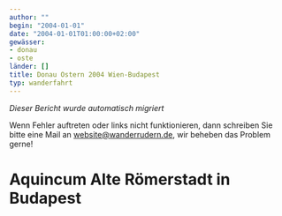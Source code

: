 ```yaml
---
author: ""
begin: "2004-01-01"
date: "2004-01-01T01:00:00+02:00"
gewässer:
- donau
- oste
länder: []
title: Donau Ostern 2004 Wien-Budapest
typ: wanderfahrt
---
```



*Dieser Bericht wurde automatisch migriert*

Wenn Fehler auftreten oder links nicht funktionieren, dann schreiben Sie bitte eine Mail an website@wanderrudern.de, wir beheben das Problem gerne!



# Aquincum Alte Römerstadt in Budapest


